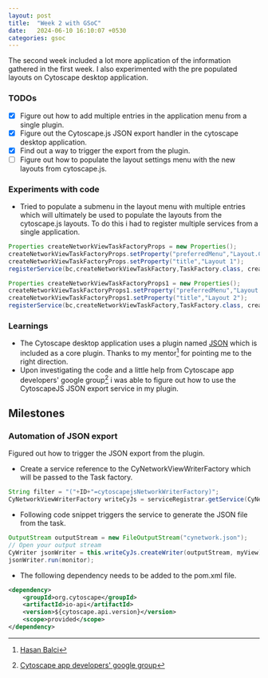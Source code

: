 ```yaml
---
layout: post
title:  "Week 2 with GSoC"
date:   2024-06-10 16:10:07 +0530
categories: gsoc
---
```

The second week included a lot more application of the information gathered in the first week. I also experimented with the pre populated layouts on Cytoscape desktop application.

### TODOs
- [x] Figure out how to add multiple entries in the application menu from a single plugin.
- [x] Figure out the Cytoscape.js JSON export handler in the cytoscape desktop application.
- [x] Find out a way to trigger the export from the plugin.
- [ ] Figure out how to populate the layout settings menu with the new layouts from cytoscape.js.

### Experiments with code
- Tried to populate a submenu in the layout menu with multiple entries which will ultimately be used to populate the layouts from the cytoscape.js layouts. To do this i had to register multiple services from a single application.
```java
Properties createNetworkViewTaskFactoryProps = new Properties();
createNetworkViewTaskFactoryProps.setProperty("preferredMenu","Layout.CytoJS Layouts");
createNetworkViewTaskFactoryProps.setProperty("title","Layout 1");
registerService(bc,createNetworkViewTaskFactory,TaskFactory.class, createNetworkViewTaskFactoryProps);

Properties createNetworkViewTaskFactoryProps1 = new Properties();
createNetworkViewTaskFactoryProps1.setProperty("preferredMenu","Layout.CytoJS Layouts");
createNetworkViewTaskFactoryProps1.setProperty("title","Layout 2");
registerService(bc,createNetworkViewTaskFactory,TaskFactory.class, createNetworkViewTaskFactoryProps1);
```

### Learnings
- The Cytoscape desktop application uses a plugin named [JSON](https://github.com/cytoscape/json) which is included as a core plugin. Thanks to my mentor[^1] for pointing me to the right direction.
- Upon investigating the code and a little help from Cytoscape app developers' google group[^2] i was able to figure out how to use the CytoscapeJS JSON export service in my plugin.

## Milestones
### Automation of JSON export
Figured out how to trigger the JSON export from the plugin.
- Create a service reference to the CyNetworkViewWriterFactory which will be passed to the Task factory.
```java
String filter = "("+ID+"=cytoscapejsNetworkWriterFactory)";
CyNetworkViewWriterFactory writeCyJs = serviceRegistrar.getService(CyNetworkViewWriterFactory.class, filter);
```
- Following code snippet triggers the service to generate the JSON file from the task.
```java
OutputStream outputStream = new FileOutputStream("cynetwork.json");
// Open your output stream
CyWriter jsonWriter = this.writeCyJs.createWriter(outputStream, myView);
jsonWriter.run(monitor);
```
- The following dependency needs to be added to the pom.xml file.
```xml
<dependency>
    <groupId>org.cytoscape</groupId>
    <artifactId>io-api</artifactId>
    <version>${cytoscape.api.version}</version>
    <scope>provided</scope>
</dependency>
```

[^1]: [Hasan Balci](https://github.com/hasanbalci)
[^2]: [Cytoscape app developers' google group](https://groups.google.com/g/cytoscape-app-dev/c/tUEISVXLfGE)